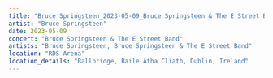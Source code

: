 ```yaml
---
title: "Bruce Springsteen_2023-05-09_Bruce Springsteen & The E Street Band"
artist: "Bruce Springsteen"
date: 2023-05-09
concert: "Bruce Springsteen & The E Street Band"
artists: "Bruce Springsteen, Bruce Springsteen & The E Street Band"
location: "RDS Arena"
location_details: "Ballbridge, Baile Átha Cliath, Dublin, Ireland"
---
```

